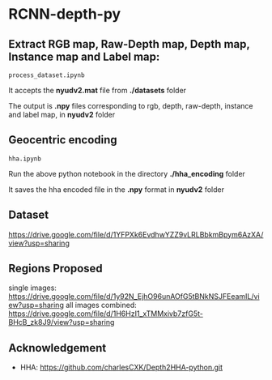 # RCNN-depth-py

## Extract RGB map, Raw-Depth map, Depth map, Instance map and Label map:
`process_dataset.ipynb` <br/>

It accepts the __nyudv2.mat__ file from __./datasets__ folder

The output is __.npy__ files corresponding to rgb, depth, raw-depth, instance and label map, in __nyudv2__ folder

## Geocentric encoding
`hha.ipynb`

Run the above python notebook in the directory __./hha_encoding__ folder

It saves the hha encoded file in the __.npy__ format in __nyudv2__ folder

## Dataset
https://drive.google.com/file/d/1YFPXk6EvdhwYZZ9vLRLBbkmBpym6AzXA/view?usp=sharing 

## Regions Proposed
single images: https://drive.google.com/file/d/1y92N_EjhO96unAOfG5tBNkNSJFEeamIL/view?usp=sharing
all images combined: https://drive.google.com/file/d/1H6HzI1_xTMMxivb7zfG5t-BHcB_zk8J9/view?usp=sharing

## Acknowledgement
- HHA: https://github.com/charlesCXK/Depth2HHA-python.git <br />
